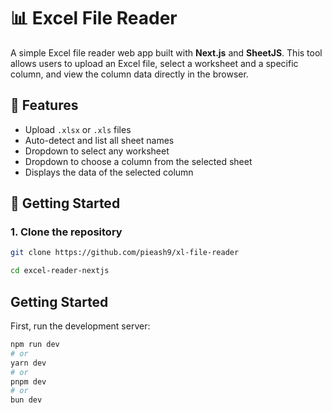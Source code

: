 # 📊 Excel File Reader

A simple Excel file reader web app built with **Next.js** and **SheetJS**. This tool allows users to upload an Excel file, select a worksheet and a specific column, and view the column data directly in the browser.

## 🔧 Features

- Upload `.xlsx` or `.xls` files
- Auto-detect and list all sheet names
- Dropdown to select any worksheet
- Dropdown to choose a column from the selected sheet
- Displays the data of the selected column

## 🚀 Getting Started

### 1. Clone the repository

```bash
git clone https://github.com/pieash9/xl-file-reader
```

```bash
cd excel-reader-nextjs
```

## Getting Started

First, run the development server:

```bash
npm run dev
# or
yarn dev
# or
pnpm dev
# or
bun dev
```
